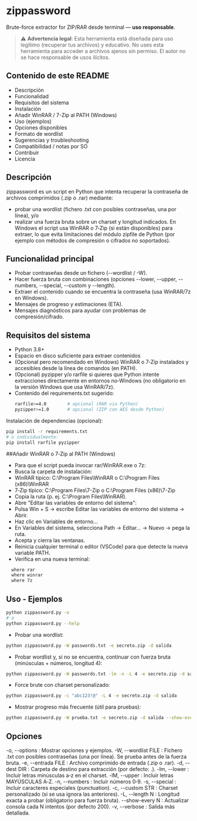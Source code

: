 # zippassword

Brute-force extractor for ZIP/RAR desde terminal — **uso responsable**.

> ⚠️ **Advertencia legal**: Esta herramienta está diseñada para uso legítimo (recuperar tus archivos) y educativo. No uses esta herramienta para acceder a archivos ajenos sin permiso. El autor no se hace responsable de usos ilícitos.

## Contenido de este README
- Descripción
- Funcionalidad
- Requisitos del sistema
- Instalación
- Añadir WinRAR / 7-Zip al PATH (Windows)
- Uso (ejemplos)
- Opciones disponibles
- Formato de wordlist
- Sugerencias y troubleshooting
- Compatibilidad / notas por SO
- Contribuir
- Licencia

## Descripción
zippassword es un script en Python que intenta recuperar la contraseña de archivos comprimidos (.zip o .rar) mediante:
  - probar una wordlist (fichero .txt con posibles contraseñas, una por línea), y/o
  - realizar una fuerza bruta sobre un charset y longitud indicados.
En Windows el script usa WinRAR o 7‑Zip (si están disponibles) para extraer, lo que evita limitaciones del módulo zipfile de Python (por ejemplo con métodos de compresión o cifrados no soportados).

## Funcionalidad principal
- Probar contraseñas desde un fichero (--wordlist / -W).
- Hacer fuerza bruta con combinaciones (opciones --lower, --upper, --numbers, --special, --custom y --length).
- Extraer el contenido cuando se encuentra la contraseña (usa WinRAR/7z en Windows).
- Mensajes de progreso y estimaciones (ETA).
- Mensajes diagnósticos para ayudar con problemas de compresión/cifrado.

## Requisitos del sistema
- Python 3.8+
- Espacio en disco suficiente para extraer contenidos
- (Opcional pero recomendado en Windows) WinRAR o 7‑Zip instalados y accesibles desde la línea de comandos (en PATH).
- (Opcional) pyzipper y/o rarfile si quieres que Python intente extracciones directamente en entornos no‑Windows (no obligatorio en la versión Windows que usa WinRAR/7z).
- Contenido del requirements.txt sugerido:
  ```bash
  rarfile>=4.0        # opcional (RAR via Python)
  pyzipper>=1.0       # opcional (ZIP con AES desde Python)
Instalación de dependencias (opcional):
  ```bash
  pip install -r requirements.txt
  # o individualmente:
  pip install rarfile pyzipper
```

##Añadir WinRAR o 7‑Zip al PATH (Windows)
- Para que el script pueda invocar rar/WinRAR.exe o 7z:
- Busca la carpeta de instalación:
- WinRAR típico: C:\Program Files\WinRAR o C:\Program Files (x86)\WinRAR
- 7‑Zip típico: C:\Program Files\7-Zip o C:\Program Files (x86)\7-Zip
- Copia la ruta (p. ej. C:\Program Files\WinRAR).
- Abre "Editar las variables de entorno del sistema":
- Pulsa Win + S → escribe Editar las variables de entorno del sistema → Abrir.
- Haz clic en Variables de entorno…
- En Variables del sistema, selecciona Path → Editar… → Nuevo → pega la ruta.
- Acepta y cierra las ventanas.
- Reinicia cualquier terminal o editor (VSCode) para que detecte la nueva variable PATH.
- Verifica en una nueva terminal:
```bash
  where rar
  where winrar
  where 7z
```
## Uso - Ejemplos
```bash
python zippassword.py -o
# o
python zippassword.py --help
```
- Probar una wordlist:
```bash
python zippassword.py -W passwords.txt -e secreto.zip -d salida
```
- Probar wordlist y, si no se encuentra, continuar con fuerza bruta (minúsculas + números, longitud 4):
```bash
python zippassword.py -W passwords.txt -lm -n -L 4 -e secreto.zip -d salida
```
- Force brute con charset personalizado:
```bash
python zippassword.py -c "abc123!@" -L 4 -e secreto.zip -d salida
```
- Mostrar progreso más frecuente (útil para pruebas):
```bash
python zippassword.py -W prueba.txt -e secreto.zip -d salida --show-every 1
```

## Opciones
-o, --options : Mostrar opciones y ejemplos.
-W, --wordlist FILE : Fichero .txt con posibles contraseñas (una por línea). Se prueba antes de la fuerza bruta.
-e, --entrada FILE : Archivo comprimido de entrada (.zip o .rar).
-d, --dest DIR : Carpeta de destino para extracción (por defecto: .).
-lm, --lower : Incluir letras minúsculas a‑z en el charset.
-lM, --upper : Incluir letras MAYÚSCULAS A‑Z.
-n, --numbers : Incluir números 0‑9.
-s, --special : Incluir caracteres especiales (punctuation).
-c, --custom STR : Charset personalizado (si se usa ignora las anteriores).
-L, --length N : Longitud exacta a probar (obligatorio para fuerza bruta).
--show-every N : Actualizar consola cada N intentos (por defecto 200).
-v, --verbose : Salida más detallada.

